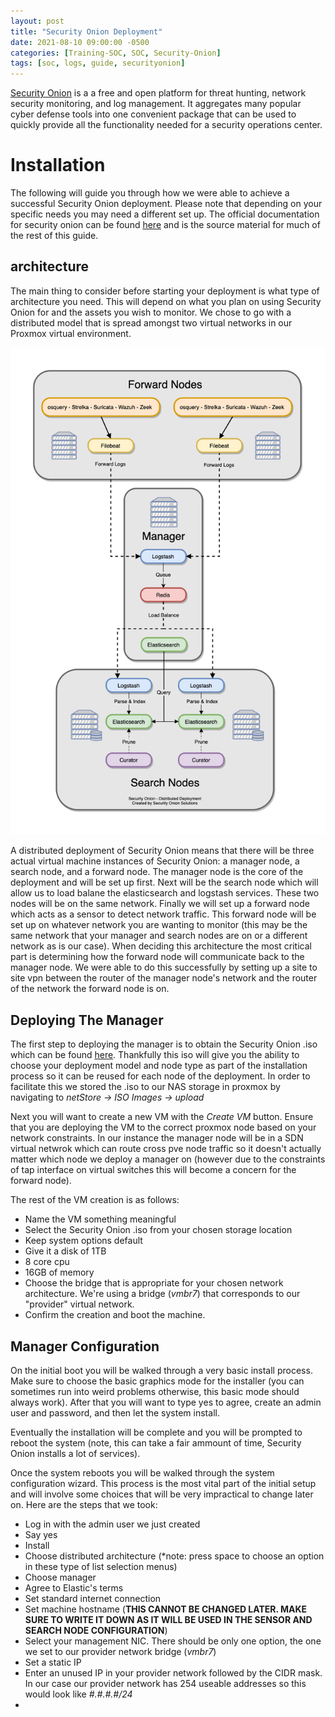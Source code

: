 ```yaml
---
layout: post
title: "Security Onion Deployment"
date: 2021-08-10 09:00:00 -0500
categories: [Training-SOC, SOC, Security-Onion]
tags: [soc, logs, guide, securityonion]
---
```


[Security Onion](https://securityonionsolutions.com/) is a a free and open platform for threat hunting, network security monitoring, and log management. It aggregates many popular cyber defense tools into one convenient package that can be used to quickly provide all the functionality needed for a security operations center.

# Installation

The following will guide you through how we were able to achieve a successful Security Onion deployment. Please note that depending on your specific needs you may need a different set up. The official documentation for security onion can be found [here](https://docs.securityonion.net/en/2.3/index.html) and is the source material for much of the rest of this guide.

## architecture
The main thing to consider before starting your deployment is what type of architecture you need. This will depend on what you plan on using Security Onion for and the assets you wish to monitor. We chose to go with a distributed model that is spread amongst two virtual networks in our Proxmox virtual environment.

![Desktop View](https://github.com/BSU-Cybersecurity/BSU-Cybersecurity.github.io/blob/main/images/soArchitecture.png?raw=true)

A distributed deployment of Security Onion means that there will be three actual virtual machine instances of Security Onion: a manager node, a search node, and a forward node. The manager node is the core of the deployment and will be set up first. Next will be the search node which will allow us to load balane the elasticsearch and logstash services. These two nodes will be on the same network. Finally we will set up a forward node which acts as a sensor to detect network traffic. This forward node will be set up on whatever network you are wanting to monitor (this may be the same network that your manager and search nodes are on or a different network as is our case). When deciding this architecture the most critical part is determining how the forward node will communicate back to the manager node. We were able to do this successfully by setting up a site to site vpn between the router of the manager node's network and the router of the network the forward node is on.

## Deploying The Manager
The first step to deploying the manager is to obtain the Security Onion .iso which can be found [here](https://securityonionsolutions.com/software). Thankfully this iso will give you the ability to choose your deployment model and node type as part of the installation process so it can be reused for each node of the deployment. In order to facilitate this we stored the .iso to our NAS storage in proxmox by navigating to _netStore -> ISO Images -> upload_

Next you will want to create a new VM with the _Create VM_ button. Ensure that you are deploying the VM to the correct proxmox node based on your network constraints. In our instance the manager node will be in a SDN virtual netwrok which can route cross pve node traffic so it doesn't actually matter which node we deploy a manager on (however due to the constraints of tap interface on virtual switches this will become a concern for the forward node).

The rest of the VM creation is as follows:
* Name the VM something meaningful
* Select the Security Onion .iso from your chosen storage location
* Keep system options default
* Give it a disk of 1TB
* 8 core cpu
* 16GB of memory
* Choose the bridge that is appropriate for your chosen network architecture. We're using a bridge (_vmbr7_) that corresponds to our "provider" virtual network.
* Confirm the creation and boot the machine.

## Manager Configuration
On the initial boot you will be walked through a very basic install process. Make sure to choose the basic graphics mode for the installer (you can sometimes run into weird problems otherwise, this basic mode should always work). After that you will want to type yes to agree, create an admin user and password, and then let the system install.

Eventually the installation will be complete and you will be prompted to reboot the system (note, this can take a fair ammount of time, Security Onion installs a lot of services).

Once the system reboots you will be walked through the system configuration wizard. This process is the most vital part of the initial setup and will involve some choices that will be very impractical to change later on. Here are the steps that we took:

* Log in with the admin user we just created
* Say yes
* Install
* Choose distributed architecture (*note: press space to choose an option in these type of list selection menus)
* Choose manager
* Agree to Elastic's terms
* Set standard internet connection
* Set machine hostname (__THIS CANNOT BE CHANGED LATER. MAKE SURE TO WRITE IT DOWN AS IT WILL BE USED IN THE SENSOR AND SEARCH NODE CONFIGURATION__)
* Select your management NIC. There should be only one option, the one we set to our provider network bridge (_vmbr7_)
* Set a static IP
* Enter an unused IP in your provider network followed by the CIDR mask. In our case our provider network has 254 useable addresses so this would look like _#.#.#.#/24_
* 